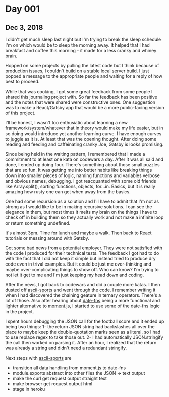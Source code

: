 # Day 001
## Dec 3, 2018

I didn't get much sleep last night but I'm trying to break the sleep schedule I'm on which would be to sleep the morning away. It helped that I had breakfast and coffee this morning - it made for a less cranky and whiney brain.

Hopped on some projects by pulling the latest code but I think because of production issues, I couldn't build on a stable local server build. I just popped a message to the appropriate people and waiting for a reply of how best to proceed.

While that was cooking, I got some great feedback from some people I shared this journaling project with. So far the feedback has been positive and the notes that were shared were constructive ones. One suggestion was to make a React/Gatsby app that would be a more public-facing version of this project.

I'll be honest, I wasn't too enthusiatic about learning a new framework/system/whatever that in theory would make my life easier, but in so doing would introduce yet another learning curve. I have enough curves to juggle as it is. At least that was the opening thought. After doing some reading and feeding and caffeinating cranky Joe, Gatsby is looks promising.

Since being held in the waiting pattern, I remembered that I made a commitment to at least one kata on codewars a day. After it was all said and done, I ended up doing four. There's something about those small puzzles that are so fun. It was getting me into better habits like breaking things down into smaller pieces of logic, naming functions and variables verbose and obvious names, debugging. I got reacquanted with some old friends like Array.split(), sorting functions, objects, for...in. Basics, but it is really amazing how rusty one can get when away from the basics. 

One had some recursion as a solution and I'll have to admit that I'm not as strong as I would like to be in making recursive solutions. I can see the elegance in them, but most times it melts my brain on the things I have to check off in building them so they actually work and not make a infinite loop or return something undefined.

It's almost 3pm. Time for lunch and maybe a walk. Then back to React tutorials or messing around with Gatsby.

Got some bad news from a potential employer. They were not satisfied with the code I produced for their technical tests. The feedback I got had to do with the fact that I did not keep it simple but instead tried to produce dry code even in trival examples. But it could be just me over-thinking and maybe over-complicating things to show off. Who can know? I'm trying to not let it get to me and I'm just keeping my head down and coding.

After the news, I got back to codewars and did a couple more katas. I then dusted off [ascii-sports](https://www.github.com/kermitjosephlee/ascii-sports) and went through the code. I remember writing it when I had discovered the chaining geature in ternary operators. There's a lot of those. Also after hearing about [date-fns](https://date-fns.org) being a more functional and lighter alternative to [moment.js](https://momentjs.com), I started to use some of the date-fns logic in the project.

I spent hours debugging the JSON call for the football score and it ended up being two things: 1- the return JSON string had backslashes all over the place to maybe keep the double-quotation marks seen as a literal, so I had to use replace regex to take those out. 2- I had automatically JSON.stringify the call then worked on parsing it. After an hour, I realized that the return was already a string and didn't need a redundant stringify.

Next steps with [ascii-sports](github.com/kermitjosephlee/ascii-sports) are
- transition all data handling from moment.js to date-fns
- module.exports abstract into other files the JSON -> text output
- make the curl get request output straight text
- make browser get request output html
- stage in heroku
